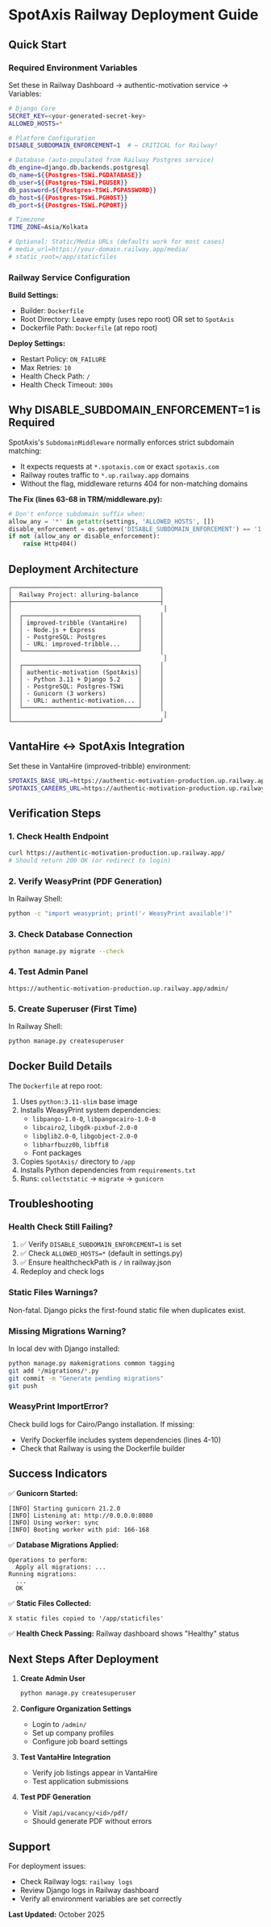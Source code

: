 # SpotAxis Railway Deployment Guide

## Quick Start

### Required Environment Variables

Set these in Railway Dashboard → authentic-motivation service → Variables:

```bash
# Django Core
SECRET_KEY=<your-generated-secret-key>
ALLOWED_HOSTS=*

# Platform Configuration
DISABLE_SUBDOMAIN_ENFORCEMENT=1  # ← CRITICAL for Railway!

# Database (auto-populated from Railway Postgres service)
db_engine=django.db.backends.postgresql
db_name=${{Postgres-TSWi.PGDATABASE}}
db_user=${{Postgres-TSWi.PGUSER}}
db_password=${{Postgres-TSWi.PGPASSWORD}}
db_host=${{Postgres-TSWi.PGHOST}}
db_port=${{Postgres-TSWi.PGPORT}}

# Timezone
TIME_ZONE=Asia/Kolkata

# Optional: Static/Media URLs (defaults work for most cases)
# media_url=https://your-domain.railway.app/media/
# static_root=/app/staticfiles
```

### Railway Service Configuration

**Build Settings:**
- Builder: `Dockerfile`
- Root Directory: Leave empty (uses repo root) OR set to `SpotAxis`
- Dockerfile Path: `Dockerfile` (at repo root)

**Deploy Settings:**
- Restart Policy: `ON_FAILURE`
- Max Retries: `10`
- Health Check Path: `/`
- Health Check Timeout: `300s`

## Why DISABLE_SUBDOMAIN_ENFORCEMENT=1 is Required

SpotAxis's `SubdomainMiddleware` normally enforces strict subdomain matching:
- It expects requests at `*.spotaxis.com` or exact `spotaxis.com`
- Railway routes traffic to `*.up.railway.app` domains
- Without the flag, middleware returns 404 for non-matching domains

**The Fix (lines 63-68 in TRM/middleware.py):**
```python
# Don't enforce subdomain suffix when:
allow_any = '*' in getattr(settings, 'ALLOWED_HOSTS', [])
disable_enforcement = os.getenv('DISABLE_SUBDOMAIN_ENFORCEMENT') == '1'
if not (allow_any or disable_enforcement):
    raise Http404()
```

## Deployment Architecture

```
┌─────────────────────────────────────────┐
│  Railway Project: alluring-balance      │
├─────────────────────────────────────────┤
│                                          │
│  ┌────────────────────────────────┐     │
│  │ improved-tribble (VantaHire)   │     │
│  │ - Node.js + Express            │     │
│  │ - PostgreSQL: Postgres         │     │
│  │ - URL: improved-tribble...     │     │
│  └────────────────────────────────┘     │
│                                          │
│  ┌────────────────────────────────┐     │
│  │ authentic-motivation (SpotAxis)│     │
│  │ - Python 3.11 + Django 5.2     │     │
│  │ - PostgreSQL: Postgres-TSWi    │     │
│  │ - Gunicorn (3 workers)         │     │
│  │ - URL: authentic-motivation... │     │
│  └────────────────────────────────┘     │
│                                          │
└─────────────────────────────────────────┘
```

## VantaHire ↔ SpotAxis Integration

Set these in VantaHire (improved-tribble) environment:

```bash
SPOTAXIS_BASE_URL=https://authentic-motivation-production.up.railway.app
SPOTAXIS_CAREERS_URL=https://authentic-motivation-production.up.railway.app/jobs
```

## Verification Steps

### 1. Check Health Endpoint
```bash
curl https://authentic-motivation-production.up.railway.app/
# Should return 200 OK (or redirect to login)
```

### 2. Verify WeasyPrint (PDF Generation)
In Railway Shell:
```bash
python -c "import weasyprint; print('✓ WeasyPrint available')"
```

### 3. Check Database Connection
```bash
python manage.py migrate --check
```

### 4. Test Admin Panel
```
https://authentic-motivation-production.up.railway.app/admin/
```

### 5. Create Superuser (First Time)
In Railway Shell:
```bash
python manage.py createsuperuser
```

## Docker Build Details

The `Dockerfile` at repo root:
1. Uses `python:3.11-slim` base image
2. Installs WeasyPrint system dependencies:
   - `libpango-1.0-0`, `libpangocairo-1.0-0`
   - `libcairo2`, `libgdk-pixbuf-2.0-0`
   - `libglib2.0-0`, `libgobject-2.0-0`
   - `libharfbuzz0b`, `libffi8`
   - Font packages
3. Copies `SpotAxis/` directory to `/app`
4. Installs Python dependencies from `requirements.txt`
5. Runs: `collectstatic` → `migrate` → `gunicorn`

## Troubleshooting

### Health Check Still Failing?
1. ✅ Verify `DISABLE_SUBDOMAIN_ENFORCEMENT=1` is set
2. ✅ Check `ALLOWED_HOSTS=*` (default in settings.py)
3. ✅ Ensure healthcheckPath is `/` in railway.json
4. Redeploy and check logs

### Static Files Warnings?
Non-fatal. Django picks the first-found static file when duplicates exist.

### Missing Migrations Warning?
In local dev with Django installed:
```bash
python manage.py makemigrations common tagging
git add */migrations/*.py
git commit -m "Generate pending migrations"
git push
```

### WeasyPrint ImportError?
Check build logs for Cairo/Pango installation. If missing:
- Verify Dockerfile includes system dependencies (lines 4-10)
- Check that Railway is using the Dockerfile builder

## Success Indicators

✅ **Gunicorn Started:**
```
[INFO] Starting gunicorn 21.2.0
[INFO] Listening at: http://0.0.0.0:8080
[INFO] Using worker: sync
[INFO] Booting worker with pid: 166-168
```

✅ **Database Migrations Applied:**
```
Operations to perform:
  Apply all migrations: ...
Running migrations:
  ...
  OK
```

✅ **Static Files Collected:**
```
X static files copied to '/app/staticfiles'
```

✅ **Health Check Passing:**
Railway dashboard shows "Healthy" status

## Next Steps After Deployment

1. **Create Admin User**
   ```bash
   python manage.py createsuperuser
   ```

2. **Configure Organization Settings**
   - Login to `/admin/`
   - Set up company profiles
   - Configure job board settings

3. **Test VantaHire Integration**
   - Verify job listings appear in VantaHire
   - Test application submissions

4. **Test PDF Generation**
   - Visit `/api/vacancy/<id>/pdf/`
   - Should generate PDF without errors

## Support

For deployment issues:
- Check Railway logs: `railway logs`
- Review Django logs in Railway dashboard
- Verify all environment variables are set correctly

**Last Updated:** October 2025
